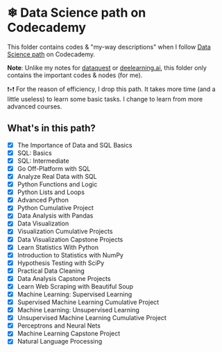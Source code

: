 # ❄ Data Science path on Codecademy

This folder contains codes & "my-way descriptions" when I follow [Data Science path](https://www.codecademy.com/learn/paths/data-science) on Codecademy.

**Note**: Unlike my notes for [dataquest](https://github.com/dinhanhthi/dataquest-aio) or [deelearning.ai](https://github.com/dinhanhthi/deeplearning.ai-notes), this folder only contains the important codes & nodes (for me).

❗💀❗ For the reason of efficiency, I drop this path. It takes more time (and a little useless) to learn some basic tasks. I change to learn from more advanced courses.

## What's in this path?

- [x] The Importance of Data and SQL Basics
- [x] SQL: Basics
- [x] SQL: Intermediate
- [x] Go Off-Platform with SQL
- [x] Analyze Real Data with SQL
- [x] Python Functions and Logic
- [x] Python Lists and Loops
- [x] Advanced Python
- [x] Python Cumulative Project
- [x] Data Analysis with Pandas
- [x] Data Visualization
- [x] Visualization Cumulative Projects
- [x] Data Visualization Capstone Projects
- [x] Learn Statistics With Python
- [x] Introduction to Statistics with NumPy
- [x] Hypothesis Testing with SciPy
- [x] Practical Data Cleaning
- [x] Data Analysis Capstone Projects
- [x] Learn Web Scraping with Beautiful Soup
- [x] Machine Learning: Supervised Learning
- [x] Supervised Machine Learning Cumulative Project
- [x] Machine Learning: Unsupervised Learning
- [x] Unsupervised Machine Learning Cumulative Project
- [x] Perceptrons and Neural Nets
- [x] Machine Learning Capstone Project
- [x] Natural Language Processing